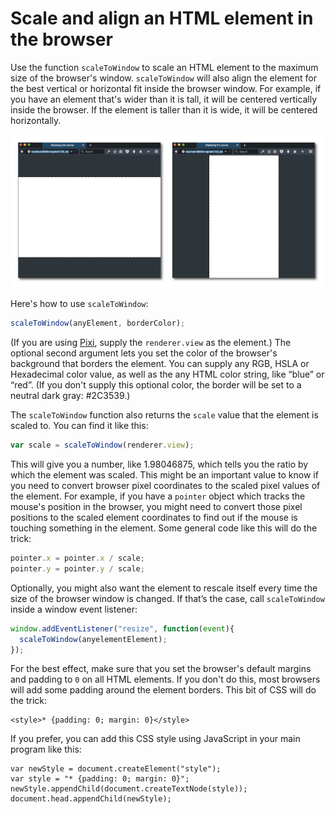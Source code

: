 Scale and align an HTML element in the browser
===============================================
Use the function `scaleToWindow` to scale an HTML element to
the maximum size of the browser's window. `scaleToWindow` will also align the element for the best vertical or horizontal fit inside the browser window. For example, if you have an element that's wider than it is tall, it will be centered vertically inside the browser. If the element is taller than it is wide, it will be centered horizontally.

![Alignment](screenShot.png)

Here's how to use `scaleToWindow`:
```js
scaleToWindow(anyElement, borderColor);
```
(If you are using [Pixi](https://github.com/pixijs/pixi.js), supply the `renderer.view` as the element.)
The optional second argument lets you set the color of the browser's background that borders the element. You can supply any RGB, HSLA or Hexadecimal color value, as well as the any HTML color string, like “blue” or “red”. (If you don't supply this optional color, the border will be set to a neutral dark gray: #2C3539.)

The `scaleToWindow` function also returns the `scale` value that the
element is scaled to. You can find it like this:
```js
var scale = scaleToWindow(renderer.view);
```
This will give you a number, like 1.98046875, which tells you the
ratio by which the element was scaled. This might be an important value
to know if you need to convert browser pixel coordinates to the scaled
pixel values of the element. For example, if you have a `pointer`
object which tracks the mouse's position in the browser, you might
need to convert those pixel positions to the scaled element coordinates
to find out if the mouse is touching something in the element. Some general code like this will do the trick:
```js
pointer.x = pointer.x / scale;
pointer.y = pointer.y / scale;
```
Optionally, you might also want the element to rescale itself every
time the size of the browser window is changed. If that’s the case,
call `scaleToWindow` inside a window event listener:
```js
window.addEventListener("resize", function(event){ 
  scaleToWindow(anyelementElement);
});
```
For the best effect, make sure that you set the browser's default margins and
padding to `0` on all HTML elements. If you don't do this, most
browsers will add some padding around the element borders.  This bit of CSS will do the
trick:
```
<style>* {padding: 0; margin: 0}</style>
```
If you prefer, you can add this CSS style using JavaScript in your main program
like this:
```
var newStyle = document.createElement("style");
var style = "* {padding: 0; margin: 0}";
newStyle.appendChild(document.createTextNode(style));
document.head.appendChild(newStyle);
```

